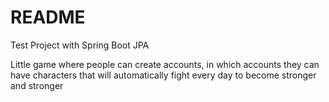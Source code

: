 # README #

Test Project with Spring Boot JPA

Little game where people can create accounts, in which accounts they can have characters  that will automatically fight every day to become stronger and stronger